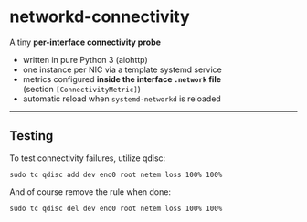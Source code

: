 # networkd-connectivity

A tiny **per-interface connectivity probe**

* written in pure Python 3 (aiohttp)
* one instance per NIC via a template systemd service
* metrics configured **inside the interface `.network` file**  
  (section `[ConnectivityMetric]`)
* automatic reload when `systemd-networkd` is reloaded

---

## Testing

To test connectivity failures, utilize qdisc:

    sudo tc qdisc add dev eno0 root netem loss 100% 100%

And of course remove the rule when done:

    sudo tc qdisc del dev eno0 root netem loss 100% 100%
